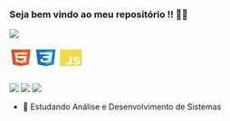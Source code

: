 ### Seja bem vindo ao meu repositório !! 👋😁

<div margin="auto">
    <img height="200em" src="https://github-readme-stats.vercel.app/api/top-langs/?username=guilhermelimaramos&layout=compact&langs_count=16&theme=dark">
</div>

<div style="display: inline_block"><br>
 <img align="center" alt="logo-HTML" height="30" width="40" src="https://raw.githubusercontent.com/devicons/devicon/master/icons/html5/html5-original.svg">
 <img align="center" alt="logo-CSS" height="30" width="40" src="https://raw.githubusercontent.com/devicons/devicon/master/icons/css3/css3-original.svg">
 <img align="center" alt="logo-js" height="30" width="40" src="https://raw.githubusercontent.com/devicons/devicon/master/icons/javascript/javascript-plain.svg">
</div> 

##

<div> 
 
  <a href = "mailto:glimaramos013@gmail.com"><img src="https://img.shields.io/badge/Gmail-D14836?style=for-the-badge&logo=gmail&logoColor=white" target="_blank"></a>
  <a href="https://www.linkedin.com/in/guilherme-lima-ramos/" target="_blank"><img src="https://img.shields.io/badge/-LinkedIn-%230077B5?style=for-the-badge&logo=linkedin&logoColor=white" target="_blank"></a>
  <a href = "https://wa.me/5516993481040"><img src="https://img.shields.io/badge/WhatsApp-25D366?style=for-the-badge&logo=whatsapp&logoColor=white"></a>
  
  
</div>

- 🌱 Estudando Análise e Desenvolvimento de Sistemas

